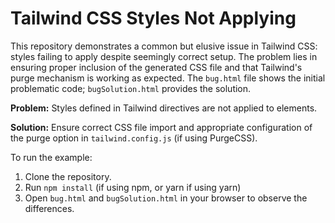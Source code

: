 # Tailwind CSS Styles Not Applying

This repository demonstrates a common but elusive issue in Tailwind CSS: styles failing to apply despite seemingly correct setup. The problem lies in ensuring proper inclusion of the generated CSS file and that Tailwind's purge mechanism is working as expected.  The `bug.html` file shows the initial problematic code; `bugSolution.html` provides the solution.

**Problem:** Styles defined in Tailwind directives are not applied to elements.

**Solution:** Ensure correct CSS file import and appropriate configuration of the purge option in `tailwind.config.js` (if using PurgeCSS).

To run the example:
1. Clone the repository.
2. Run `npm install` (if using npm, or yarn if using yarn)
3. Open `bug.html` and `bugSolution.html` in your browser to observe the differences.